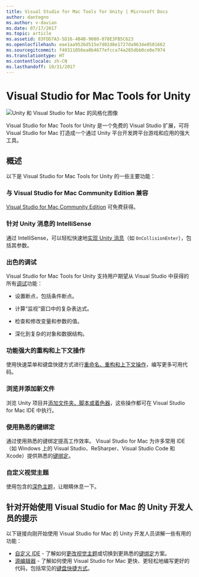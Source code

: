 ```yaml
---
title: Visual Studio for Mac Tools for Unity | Microsoft Docs
author: dantogno
ms.author: v-davian
ms.date: 07/17/2017
ms.topic: article
ms.assetid: 83FDD7A3-5D16-4B4B-9080-078E3FB5C623
ms.openlocfilehash: eae1aa9526d515e7d02d8e1727da9634e0501662
ms.sourcegitcommit: f40311056ea0b4677efcca74a285dbb0ce0e7974
ms.translationtype: HT
ms.contentlocale: zh-CN
ms.lasthandoff: 10/31/2017
---
```

# <a name="visual-studio-for-mac-tools-for-unity"></a>Visual Studio for Mac Tools for Unity

![Unity 和 Visual Studio for Mac 的风格化图像](media/vsmac-tools-unity-image1.png)

Visual Studio for Mac Tools for Unity 是一个免费的 Visual Studio 扩展，可将 Visual Studio for Mac 打造成一个通过 Unity 平台开发跨平台游戏和应用的强大工具。

## <a name="overview"></a>概述 

以下是 Visual Studio for Mac Tools for Unity 的一些主要功能：

### <a name="compatible-with-visual-studio-for-mac-community-edition"></a>与 Visual Studio for Mac Community Edition 兼容

[Visual Studio for Mac Community Edition](https://www.visualstudio.com/) 可免费获得。

### <a name="intellisense-for-unity-messages"></a>针对 Unity 消息的 IntelliSense

通过 IntelliSense，可以轻松快速地[实现 Unity 消息](using-vsmac-tools-unity.md#intellisense-for-unity-messages)（如 `OnCollisionEnter`），包括其参数。

### <a name="superior-debugging"></a>出色的调试

Visual Studio for Mac Tools for Unity 支持用户期望从 Visual Studio 中获得的所有[调试](using-vsmac-tools-unity.md#unity-debugging)功能：

*   设置断点，包括条件断点。

*   计算“监视”窗口中的复杂表达式。

*   检查和修改变量和参数的值。

*   深化到复杂的对象和数据结构。

### <a name="powerful-refactoring-and-context-actions"></a>功能强大的重构和上下文操作

使用快速菜单和键盘快捷方式进行[重命名、重构和上下文操作](/visualstudio/mac/refactoring)，编写更多可用代码。

### <a name="browse-and-add-new-files"></a>浏览并添加新文件

浏览 Unity 项目并[添加文件夹、脚本或着色器](using-vsmac-tools-unity.md#adding-new-unity-files-and-folders)，这些操作都可在 Visual Studio for Mac IDE 中执行。

### <a name="use-familiar-key-bindings"></a>使用熟悉的键绑定

通过使用熟悉的键绑定提高工作效率。 Visual Studio for Mac 为许多常用 IDE（如 Windows 上的 Visual Studio、ReSharper、Visual Studio Code 和 Xcode）提供熟悉的[键绑定](/visualstudio/mac/customizing-the-ide)。

### <a name="customize-the-visual-theme"></a>自定义视觉主题

使用包含的[深色主题](/visualstudio/mac/customizing-the-ide)，让眼睛休息一下。

## <a name="tips-for-unity-developers-getting-started-with-visual-studio-for-mac"></a>针对开始使用 Visual Studio for Mac 的 Unity 开发人员的提示

以下链接向刚开始使用 Visual Studio for Mac 的 Unity 开发人员讲解一些有用的功能：

* [自定义 IDE](/visualstudio/mac/customizing-the-ide) - 了解如何[更改视觉主题](/visualstudio/mac/customizing-the-ide#dark-theme)或切换到更熟悉的[键绑定](/visualstudio/mac/customizing-the-ide#key-bindings)方案。
* [源编辑器](/visualstudio/mac/source-editor) - 了解如何使用 Visual Studio for Mac 更快、更轻松地编写更好的代码，包括常见的[键盘快捷方式](/visualstudio/mac/keyboard-shortcuts)。

